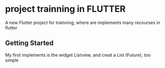 # project trainning in FLUTTER

A new Flutter project for trainning, where are implements many recourses in flutter

## Getting Started

My first implements is the widget Listview, and creat a List (Future), too simple

